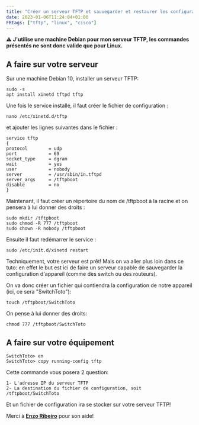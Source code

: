 ```yaml
---
title: "Créer un serveur TFTP et sauvegarder et restaurer les configuration des équipements"
date: 2023-01-06T11:24:04+01:00
FRtags: ["tftp", "linux", "cisco"] 
---
```


⚠ **J'utilise une machine Debian pour mon serveur TFTP, les commandes présentés ne sont donc valide que pour Linux.**

## A faire sur votre serveur 

Sur une machine Debian 10, installer un serveur TFTP:

```
sudo -s
apt install xinetd tftpd tftp
```

Une fois le service installé, il faut créer le fichier de configuration :

```
nano /etc/xinetd.d/tftp
```

et ajouter les lignes suivantes dans le fichier :

```
service tftp
{
protocol    	= udp
port        	= 69
socket_type 	= dgram
wait        	= yes
user        	= nobody
server      	= /usr/sbin/in.tftpd
server_args 	= /tftpboot
disable     	= no
}
```

Maintenant, il faut créer un répertoire du nom de /tftpboot à la racine et on pensera à lui donner des droits :

```
sudo mkdir /tftpboot
sudo chmod -R 777 /tftpboot
sudo chown -R nobody /tftpboot
```

Ensuite il faut redémarrer le service :

```
sudo /etc/init.d/xinetd restart
```

Techniquement, votre serveur est prêt! Mais on va aller plus loin dans ce tuto: en effet le but est ici de faire un serveur capable de sauvegarder la configuration d'appareil (comme des switch ou des routeurs).

On va donc créer un fichier qui contiendra la configuration de notre appareil (ici, ce sera "SwitchToto"):

```
touch /tftpboot/SwitchToto
```

On pense à lui donner des droits:

```
chmod 777 /tftpboot/SwitchToto
```

## A faire sur votre équipement

```
SwitchToto> en
SwitchToto> copy running-config tftp
```
Cette commande vous posera 2 question:

```
1- L'adresse IP du serveur TFTP
2- La destination du fichier de configuration, soit /tftpboot/SwitchToto
```

Et un fichier de configuration ira se stocker sur votre serveur TFTP! 

Merci à **[Enzo Ribeiro](https://enzo-ribeiro.github.io/portfolio)** pour son aide! 

